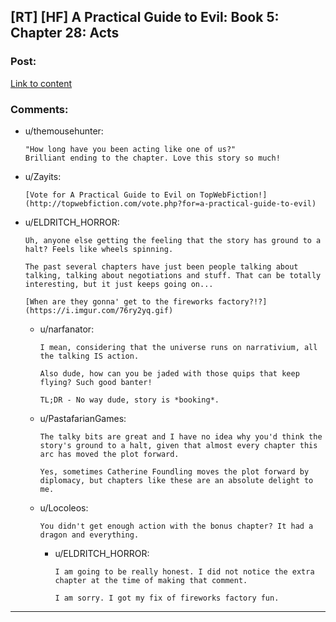 ## [RT] [HF] A Practical Guide to Evil: Book 5: Chapter 28: Acts

### Post:

[Link to content](https://practicalguidetoevil.wordpress.com/2019/04/01/chapter-28-acts/)

### Comments:

- u/themousehunter:
  ```
  "How long have you been acting like one of us?"
  Brilliant ending to the chapter. Love this story so much!
  ```

- u/Zayits:
  ```
  [Vote for A Practical Guide to Evil on TopWebFiction!](http://topwebfiction.com/vote.php?for=a-practical-guide-to-evil)
  ```

- u/ELDRITCH_HORROR:
  ```
  Uh, anyone else getting the feeling that the story has ground to a halt? Feels like wheels spinning.

  The past several chapters have just been people talking about talking, talking about negotiations and stuff. That can be totally interesting, but it just keeps going on...

  [When are they gonna' get to the fireworks factory?!?](https://i.imgur.com/76ry2yq.gif)
  ```

  - u/narfanator:
    ```
    I mean, considering that the universe runs on narrativium, all the talking IS action.

    Also dude, how can you be jaded with those quips that keep flying? Such good banter!

    TL;DR - No way dude, story is *booking*.
    ```

  - u/PastafarianGames:
    ```
    The talky bits are great and I have no idea why you'd think the story's ground to a halt, given that almost every chapter this arc has moved the plot forward.

    Yes, sometimes Catherine Foundling moves the plot forward by diplomacy, but chapters like these are an absolute delight to me.
    ```

  - u/Locoleos:
    ```
    You didn't get enough action with the bonus chapter? It had a dragon and everything.
    ```

    - u/ELDRITCH_HORROR:
      ```
      I am going to be really honest. I did not notice the extra chapter at the time of making that comment.

      I am sorry. I got my fix of fireworks factory fun.
      ```

---

